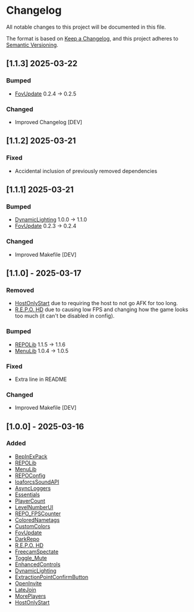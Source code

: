 # Changelog

All notable changes to this project will be documented in this file.

The format is based on [Keep a Changelog](https://keepachangelog.com/en/1.1.0/),
and this project adheres to [Semantic Versioning](https://semver.org/spec/v2.0.0.html).

## [1.1.3] 2025-03-22

### Bumped
- [FovUpdate](https://thunderstore.io/c/repo/p/darmuh/FovUpdate/) 0.2.4 -> 0.2.5

### Changed
- Improved Changelog [DEV]

## [1.1.2] 2025-03-21

### Fixed
- Accidental inclusion of previously removed dependencies

## [1.1.1] 2025-03-21

### Bumped
- [DynamicLighting](https://thunderstore.io/c/repo/p/DirtyGames/DynamicLighting/) 1.0.0 -> 1.1.0
- [FovUpdate](https://thunderstore.io/c/repo/p/darmuh/FovUpdate/) 0.2.3 -> 0.2.4

### Changed
- Improved Makefile [DEV]

## [1.1.0] - 2025-03-17

### Removed
- [HostOnlyStart](https://thunderstore.io/c/repo/p/linkoid/HostOnlyStart/) due to requiring the host to not go AFK for too long.
- [R.E.P.O. HD](https://thunderstore.io/c/repo/p/BlueAmulet/REPO_HD/) due to causing low FPS and changing how the game looks too much (it can't be disabled in config).

### Bumped
- [REPOLib](https://thunderstore.io/c/repo/p/Zehs/REPOLib/) 1.1.5 -> 1.1.6
- [MenuLib](https://thunderstore.io/c/repo/p/nickklmao/MenuLib/) 1.0.4 -> 1.0.5

### Fixed
- Extra line in README

### Changed
- Improved Makefile [DEV]

## [1.0.0] - 2025-03-16

### Added
- [BepInExPack](https://thunderstore.io/c/repo/p/BepInEx/BepInExPack/)
- [REPOLib](https://thunderstore.io/c/repo/p/Zehs/REPOLib/)
- [MenuLib](https://thunderstore.io/c/repo/p/nickklmao/MenuLib/)
- [REPOConfig](https://thunderstore.io/c/repo/p/nickklmao/REPOConfig/)
- [loaforcsSoundAPI](https://thunderstore.io/c/repo/p/loaforc/loaforcsSoundAPI/)
- [AsyncLoggers](https://thunderstore.io/c/repo/p/mattymatty/AsyncLoggers/)
- [Essentials](https://thunderstore.io/c/repo/p/CCarrMcMahon/Essentials/)
- [PlayerCount](https://thunderstore.io/c/repo/p/nickklmao/PlayerCount/)
- [LevelNumberUI](https://thunderstore.io/c/repo/p/ironbean/LevelNumberUI/)
- [REPO_FPSCounter](https://thunderstore.io/c/repo/p/QERT2002/REPO_FPSCounter/)
- [ColoredNametags](https://thunderstore.io/c/repo/p/zombieseatflesh7/ColoredNametags/)
- [CustomColors](https://thunderstore.io/c/repo/p/x753_REPO/CustomColors/)
- [FovUpdate](https://thunderstore.io/c/repo/p/darmuh/FovUpdate/)
- [DarkRepo](https://thunderstore.io/c/repo/p/linkoid/DarkRepo/)
- [R.E.P.O. HD](https://thunderstore.io/c/repo/p/BlueAmulet/REPO_HD/)
- [FreecamSpectate](https://thunderstore.io/c/repo/p/nickklmao/FreecamSpectate/)
- [Toggle_Mute](https://thunderstore.io/c/repo/p/soundedsquash/Toggle_Mute/)
- [EnhancedControls](https://thunderstore.io/c/repo/p/YMC_MHZ/EnhancedControls/)
- [DynamicLighting](https://thunderstore.io/c/repo/p/DirtyGames/DynamicLighting/)
- [ExtractionPointConfirmButton](https://thunderstore.io/c/repo/p/Zehs/ExtractionPointConfirmButton/)
- [OpenInvite](https://thunderstore.io/c/repo/p/linkoid/OpenInvite/)
- [LateJoin](https://thunderstore.io/c/repo/p/Rebateman/LateJoin/)
- [MorePlayers](https://thunderstore.io/c/repo/p/zelofi/MorePlayers/)
- [HostOnlyStart](https://thunderstore.io/c/repo/p/linkoid/HostOnlyStart/)
